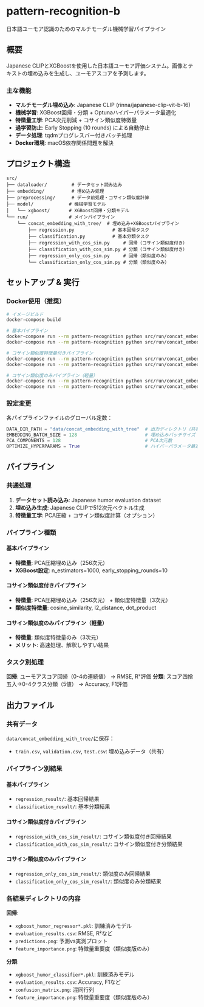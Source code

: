 # pattern-recognition-b

日本語ユーモア認識のためのマルチモーダル機械学習パイプライン

## 概要

Japanese CLIPとXGBoostを使用した日本語ユーモア評価システム。画像とテキストの埋め込みを生成し、ユーモアスコアを予測します。

### 主な機能

- **マルチモーダル埋め込み**: Japanese CLIP (rinna/japanese-clip-vit-b-16)
- **機械学習**: XGBoost回帰・分類 + Optunaハイパーパラメータ最適化
- **特徴量工学**: PCA次元削減 + コサイン類似度特徴量
- **過学習防止**: Early Stopping (10 rounds) による自動停止
- **データ処理**: tqdmプログレスバー付きバッチ処理
- **Docker環境**: macOS依存関係問題を解決

## プロジェクト構造

```
src/
├── dataloader/         # データセット読み込み
├── embedding/          # 埋め込み処理
├── preprocessing/      # データ前処理・コサイン類似度計算
├── model/             # 機械学習モデル
│   └── xgboost/       # XGBoost回帰・分類モデル
└── run/               # メインパイプライン
    └── concat_embedding_with_tree/  # 埋め込み+XGBoostパイプライン
        ├── regression.py              # 基本回帰タスク
        ├── classification.py          # 基本分類タスク
        ├── regression_with_cos_sim.py     # 回帰（コサイン類似度付き）
        ├── classification_with_cos_sim.py # 分類（コサイン類似度付き）
        ├── regression_only_cos_sim.py     # 回帰（類似度のみ）
        └── classification_only_cos_sim.py # 分類（類似度のみ）
```

## セットアップ & 実行

### Docker使用（推奨）

```bash
# イメージビルド
docker-compose build

# 基本パイプライン
docker-compose run --rm pattern-recognition python src/run/concat_embedding_with_tree/regression.py
docker-compose run --rm pattern-recognition python src/run/concat_embedding_with_tree/classification.py

# コサイン類似度特徴量付きパイプライン
docker-compose run --rm pattern-recognition python src/run/concat_embedding_with_tree/regression_with_cos_sim.py
docker-compose run --rm pattern-recognition python src/run/concat_embedding_with_tree/classification_with_cos_sim.py

# コサイン類似度のみパイプライン（軽量）
docker-compose run --rm pattern-recognition python src/run/concat_embedding_with_tree/regression_only_cos_sim.py
docker-compose run --rm pattern-recognition python src/run/concat_embedding_with_tree/classification_only_cos_sim.py
```

### 設定変更

各パイプラインファイルのグローバル定数：

```python
DATA_DIR_PATH = "data/concat_embedding_with_tree"  # 出力ディレクトリ（共有）
EMBEDDING_BATCH_SIZE = 128                         # 埋め込みバッチサイズ
PCA_COMPONENTS = 128                               # PCA次元数
OPTIMIZE_HYPERPARAMS = True                        # ハイパーパラメータ最適化
```

## パイプライン

### 共通処理
1. **データセット読み込み**: Japanese humor evaluation dataset
2. **埋め込み生成**: Japanese CLIPで512次元ベクトル生成
3. **特徴量工学**: PCA圧縮 + コサイン類似度計算（オプション）

### パイプライン種類

#### 基本パイプライン
- **特徴量**: PCA圧縮埋め込み（256次元）
- **XGBoost設定**: n_estimators=1000, early_stopping_rounds=10

#### コサイン類似度付きパイプライン  
- **特徴量**: PCA圧縮埋め込み（256次元） + 類似度特徴量（3次元）
- **類似度特徴量**: cosine_similarity, l2_distance, dot_product

#### コサイン類似度のみパイプライン（軽量）
- **特徴量**: 類似度特徴量のみ（3次元）
- **メリット**: 高速処理、解釈しやすい結果

### タスク別処理
**回帰**: ユーモアスコア回帰（0-4の連続値） → RMSE, R²評価
**分類**: スコア四捨五入→0-4クラス分類（5値） → Accuracy, F1評価

## 出力ファイル

### 共有データ
`data/concat_embedding_with_tree/`に保存：
- `train.csv`, `validation.csv`, `test.csv`: 埋め込みデータ（共有）

### パイプライン別結果

#### 基本パイプライン
- `regression_result/`: 基本回帰結果
- `classification_result/`: 基本分類結果

#### コサイン類似度付きパイプライン
- `regression_with_cos_sim_result/`: コサイン類似度付き回帰結果
- `classification_with_cos_sim_result/`: コサイン類似度付き分類結果

#### コサイン類似度のみパイプライン
- `regression_only_cos_sim_result/`: 類似度のみ回帰結果
- `classification_only_cos_sim_result/`: 類似度のみ分類結果

### 各結果ディレクトリの内容
**回帰**:
- `xgboost_humor_regressor*.pkl`: 訓練済みモデル
- `evaluation_results.csv`: RMSE, R²など
- `predictions.png`: 予測vs実測プロット
- `feature_importance.png`: 特徴量重要度（類似度版のみ）

**分類**:
- `xgboost_humor_classifier*.pkl`: 訓練済みモデル  
- `evaluation_results.csv`: Accuracy, F1など
- `confusion_matrix.png`: 混同行列
- `feature_importance.png`: 特徴量重要度（類似度版のみ）
